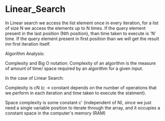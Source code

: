 # Linear_Search
In Linear search we access the list element once in every iteration, for a list of size N we access the elements up to N times.
If the query element present in the last position (Nth position), than time taken to execute is 'N' time.
If the query element present in first position than we will get the result inn first iteration itself.

Algorithm Analysis:

Complexity and Big O notation: Complexity of an algorithm is the measure of amount of time/ space required by an algorithm for a given input.

In the case of Linear Search:

Complexity is cN (c -> constant depends on the number of operations that we perform in each iteration and time taken to execute the statment).

Space complexity is some constant c' (independent of N), since we just need a single variable position to iterate through the array, 
and it occupies a constant space in the computer's memory (RAM)
